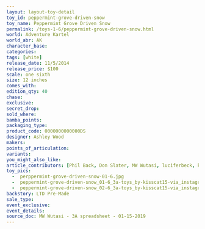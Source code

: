 ```yaml
---
layout: layout-toy-detail 
toy_id: peppermint-grove-driven-snow
toy_name: Peppermint Grove Driven Snow
permalink: /toys-1-6/peppermint-grove-driven-snow.html
world: Adventure Kartel
world_abr: AK
character_base: 
categories: 
tags: [white]
release_date: 11/5/2014
release_price: $100 
scale: one sixth
size: 12 inches
comes_with: 
edition_qty: 40
chase: 
exclusive: 
secret_drop: 
sold_where: 
bamba_points: 
packaging_type: 
product_code: 0000000000000DS
designer: Ashley Wood
makers: 
points_of_articulation: 
variants: 
you_might_also_like: 
article_contributors: [Phil Back, Don Slater, MW Wutasi, luciferbeck, kisscat15]
toy_pics:
  -  perppermint-grove-driven-snow-01-6.jpg
  -  peppermint-grove-driven-snow_01-6_3a-toys_by-kisscat15-via_instagram.jpg
  -  peppermint-grove-driven-snow_02-6_3a-toys_by-kisscat15-via_instagram.jpg
backstory: LTD Pre-Made
sale_type: 
event_exclusive: 
event_details: 
source_doc: MW Wutasi - 3A spreadsheet - 01-15-2019
---
```

